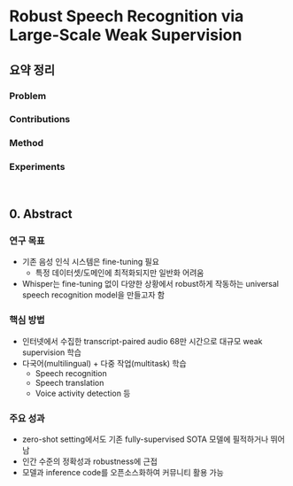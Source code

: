 # Robust Speech Recognition via Large-Scale Weak Supervision

## 요약 정리
### Problem


### Contributions


### Method


### Experiments



<br>  
  
## 0. Abstract
### 연구 목표
- 기존 음성 인식 시스템은 fine-tuning 필요
  - 특정 데이터셋/도메인에 최적화되지만 일반화 어려움
- Whisper는 fine-tuning 없이 다양한 상황에서 robust하게 작동하는 universal speech recognition model을 만들고자 함 

### 핵심 방법
- 인터넷에서 수집한 transcript-paired audio 68만 시간으로 대규모 weak supervision 학습
- 다국어(multilingual) + 다중 작업(multitask) 학습
  - Speech recognition
  - Speech translation
  - Voice activity detection 등

### 주요 성과
- zero-shot setting에서도 기존 fully-supervised SOTA 모델에 필적하거나 뛰어남
- 인간 수준의 정확성과 robustness에 근접
- 모델과 inference code를 오픈소스화하여 커뮤니티 활용 가능
